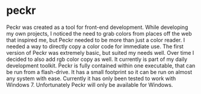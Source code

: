 # peckr
Peckr was created as a tool for front-end development.  While developing my own projects, I noticed the need to grab colors from places off the web that inspired me, but Peckr needed to be more than just a color reader.  I needed a way to directly copy a color code for immediate use.  The first version of Peckr was extremely basic, but suited my needs well.  Over time I decided to also add rgb color copy as well.  It currently is part of my daily development toolkit.  Peckr is fully contained within one executable, that can be run from a flash-drive.  It has a small footprint so it can be run on almost any system with ease.  Currently it has only been tested to work with Windows 7.  Unfortunately Peckr will only be available for Windows.
